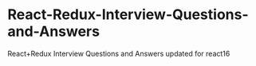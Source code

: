 # React-Redux-Interview-Questions-and-Answers
React+Redux Interview Questions and Answers updated for react16
